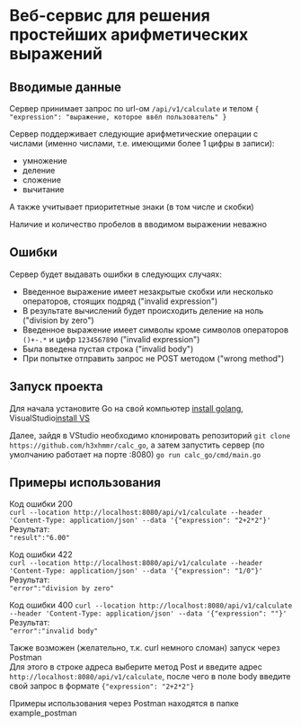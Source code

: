 # Веб-сервис для решения простейших арифметических выражений


## Вводимые данные


Сервер принимает запрос по url-ом `/api/v1/calculate` и телом  `{
    "expression": "выражение, которое ввёл пользователь"
}`


Сервер поддерживает следующие арифметические операции с числами (именно числами, т.е. имеющими более 1 цифры в записи):  
* умножение
* деление
* сложение
* вычитание


А также учитывает приоритетные знаки (в том числе и скобки)


Наличие и количество пробелов в вводимом выражении неважно


## Ошибки


Сервер будет выдавать ошибки в следующих случаях:  
* Введенное выражение имеет незакрытые скобки или несколько операторов, стоящих подряд ("invalid expression")
* В результате вычислений будет происходить деление на ноль ("division by zero")
* Введенное выражение имеет символы кроме символов операторов `()+-.*` и цифр `1234567890` ("invalid expression")
* Была введена пустая строка ("invalid body")
* При попытке отправить запрос не POST методом ("wrong method")


## Запуск проекта

Для начала установите Go на свой компьютер [install golang](https://go.dev/doc/install), VisualStudio[install VS](https://code.visualstudio.com/)

Далее, зайдя в VStudio необходимо клонировать репозиторий `git clone https://github.com/h3xhmmr/calc_go`, а затем запустить сервер (по умолчанию работает на порте :8080) `go run calc_go/cmd/main.go`


## Примеры использования

Код ошибки 200  
`curl --location http://localhost:8080/api/v1/calculate --header 'Content-Type: application/json' --data '{"expression": "2+2*2"}'`  
Результат:  
`"result":"6.00"`

Код ошибки 422  
`curl --location http://localhost:8080/api/v1/calculate --header 'Content-Type: application/json' --data '{"expression": "1/0"}'`  
Результат:  
`"error":"division by zero"`  

Код ошибки 400
`curl --location http://localhost:8080/api/v1/calculate --header 'Content-Type: application/json' --data '{"expression": ""}'`  
Результат:  
`"error":"invalid body"`  

Также возможен (желательно, т.к. curl немного сломан) запуск через Postman  
Для этого в строке адреса выберите метод Post и введите адрес `http://localhost:8080/api/v1/calculate`, после чего в поле body введите свой запрос в формате `{"expression": "2+2*2"}`


Примеры использования через Postman находятся в папке example_postman
